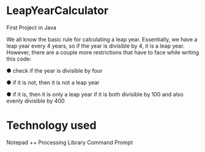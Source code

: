 # LeapYearCalculator
First Project in Java

We all know the basic rule for calculating a leap year. Essentially, we have a leap year every 4 years, so
if the year is divisible by 4, it is a leap year. However, there are a couple more restrictions that have to face while writing this code:

● check if the year is divisible by four

● if it is not, then it is not a leap year

● if it is, then it is only a leap year if it is both divisible by 100 and also evenly divisible by 400

# Technology used

Notepad ++
Processing Library
Command Prompt
